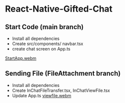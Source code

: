 # React-Native-Gifted-Chat

## Start Code (main branch)

- Install all dependencies
- Create src/components/ navbar.tsx
- create chat screen on App.ts

[StartApp.webm](https://user-images.githubusercontent.com/63073395/222806382-b3fad9c5-e7a8-4b52-a1c3-fac6a93bb2f6.webm)

## Sending File (FileAttachment branch)

- Install all dependencies
- Create InChatFileTransfer.tsx, InChatViewFile.tsx
- Update App.ts
[viewfile.webm](https://user-images.githubusercontent.com/63073395/222936528-93bcd468-12be-4df7-acbd-e987f3c48420.webm)

